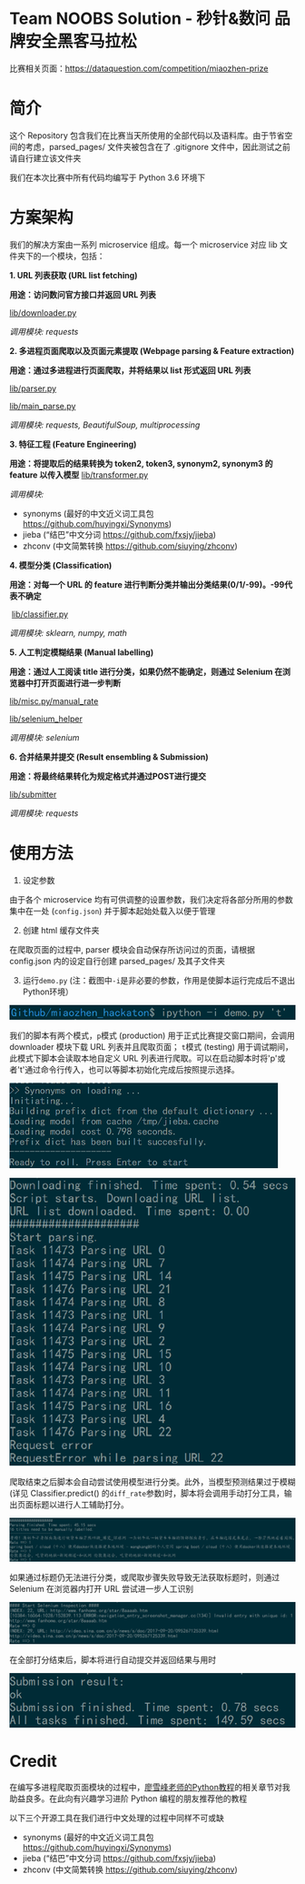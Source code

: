 Team NOOBS Solution - 秒针&数问 品牌安全黑客马拉松
======
比赛相关页面：https://dataquestion.com/competition/miaozhen-prize

简介
======
这个 Repository 包含我们在比赛当天所使用的全部代码以及语料库。由于节省空间的考虑，parsed_pages/ 文件夹被包含在了 .gitignore 文件中，因此测试之前请自行建立该文件夹

我们在本次比赛中所有代码均编写于 Python 3.6 环境下

方案架构
======
我们的解决方案由一系列 microservice 组成。每一个 microservice 对应 lib 文件夹下的一个模块，包括：

**1. URL 列表获取 (URL list fetching)**

**用途：访问数问官方接口并返回 URL 列表**

  [lib/downloader.py](lib/downloader.py)

*调用模块: requests*


**2. 多进程页面爬取以及页面元素提取 (Webpage parsing & Feature extraction)**

**用途：通过多进程进行页面爬取，并将结果以 list 形式返回 URL 列表**

  [lib/parser.py](lib/parser.py)
  
  [lib/main_parse.py](lib/main_parse.py)

*调用模块: requests, BeautifulSoup, multiprocessing*


**3. 特征工程 (Feature Engineering)**

**用途：将提取后的结果转换为 token2, token3, synonym2, synonym3 的 feature 以传入模型**
  [lib/transformer.py](lib/transformer.py)

*调用模块:* 

* synonyms (最好的中文近义词工具包 https://github.com/huyingxi/Synonyms)
* jieba (“结巴”中文分词 https://github.com/fxsjy/jieba)
* zhconv (中文简繁转换 https://github.com/siuying/zhconv)

**4. 模型分类 (Classification)**

**用途：对每一个 URL 的 feature 进行判断分类并输出分类结果(0/1/-99)。-99代表不确定**

  [lib/classifier.py](lib/classifier.py)

*调用模块: sklearn, numpy, math* 

**5. 人工判定模糊结果 (Manual labelling)**

**用途：通过人工阅读 title 进行分类，如果仍然不能确定，则通过 Selenium 在浏览器中打开页面进行进一步判断**

  [lib/misc.py/manual_rate](lib/misc.py)
  
  [lib/selenium_helper](lib/selenium_helper.py)

*调用模块: selenium* 

**6. 合并结果并提交 (Result ensembling & Submission)**

**用途：将最终结果转化为规定格式并通过POST进行提交**

  [lib/submitter](lib/submitter.py)

*调用模块: requests*

使用方法
======
1. 设定参数

由于各个 microservice 均有可供调整的设置参数，我们决定将各部分所用的参数集中在一处 (`config.json`) 并于脚本起始处载入以便于管理

2. 创建 html 缓存文件夹

在爬取页面的过程中, parser 模块会自动保存所访问过的页面，请根据 config.json 内的设定自行创建 parsed_pages/ 及其子文件夹

3. 运行`demo.py` (注：截图中`-i`是非必要的参数，作用是使脚本运行完成后不退出Python环境）

![Call](snapshots/call.png)

我们的脚本有两个模式，`p`模式 (production) 用于正式比赛提交窗口期间，会调用 downloader 模块下载 URL 列表并且爬取页面； `t`模式 (testing) 用于调试期间，此模式下脚本会读取本地自定义 URL 列表进行爬取。可以在启动脚本时将'p'或者't'通过命令行传入，也可以等脚本初始化完成后按照提示选择。

![Start](snapshots/start.png)

![Parsing](snapshots/parsing.png)

爬取结束之后脚本会自动尝试使用模型进行分类。此外，当模型预测结果过于模糊(详见 Classifier.predict() 的`diff_rate`参数)时，脚本将会调用手动打分工具，输出页面标题以进行人工辅助打分。

![Manual Rate](snapshots/manual_rate.png)

如果通过标题仍无法进行分类，或爬取步骤失败导致无法获取标题时，则通过 Selenium 在浏览器内打开 URL 尝试进一步人工识别

![Selenium](snapshots/manual_rate2.png)

在全部打分结束后，脚本将进行自动提交并返回结果与用时

![Submission](snapshots/submit.png)

Credit
======
在编写多进程爬取页面模块的过程中，[廖雪峰老师的Python教程](https://www.liaoxuefeng.com/wiki/0014316089557264a6b348958f449949df42a6d3a2e542c000/0014319292979766bd3285c9d6b4942a8ea9b4e9cfb48d8000)的相关章节对我助益良多。在此向有兴趣学习进阶 Python 编程的朋友推荐他的教程

以下三个开源工具在我们进行中文处理的过程中同样不可或缺
* synonyms (最好的中文近义词工具包 https://github.com/huyingxi/Synonyms)
* jieba (“结巴”中文分词 https://github.com/fxsjy/jieba)
* zhconv (中文简繁转换 https://github.com/siuying/zhconv)

